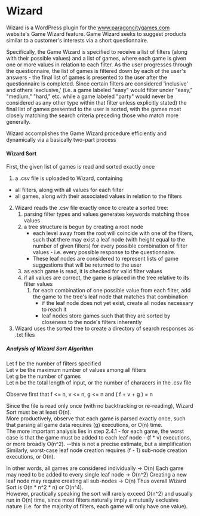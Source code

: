 # Wizard

Wizard is a WordPress plugin for the www.paragoncitygames.com website's Game Wizard feature. Game Wizard seeks to suggest products similar to a customer's interests via a short questionnaire.

Specifically, the Game Wizard is specified to receive a list of filters (along with their possible values) and a list of games, where each game is given one or more values in relation to each filter. As the user progresses through the questionnaire, the list of games is filtered down by each of the user's answers - the final list of games is presented to the user after the questionnaire is completed.
Since certain filters are considered 'inclusive' and others 'exclusive,' (i.e. a game labeled "easy" would filter under "easy," "medium," "hard," etc. while a game labeled "party" would never be considered as any other type within that filter unless explicitly stated) the final list of games presented to the user is sorted, with the games most closely matching the search criteria preceding those who match more generally.

Wizard accomplishes the Game Wizard procedure efficiently and dynamically via a basically two-part process

#### Wizard Sort
First, the given list of games is read and sorted exactly once

1. a .csv file is uploaded to Wizard, containing
* all filters, along with all values for each filter
* all games, along with their associated values in relation to the filters
2. Wizard reads the .csv file exactly once to create a sorted tree:
   1. parsing filter types and values generates keywords matching those values
   2. a tree structure is begun by creating a root node
      * each level away from the root will coincide with one of the filters, such that there may exist a leaf node (with height equal to the number of given filters) for every possible combination of filter values - i.e. every possible response to the questionnaire.
      * These leaf nodes are considered to represent lists of game suggestions that will be returned to the user
   3. as each game is read, it is checked for valid filter values
   4. if all values are correct, the game is placed in the tree relative to its filter values
      1. for each combination of one possible value from each filter, add the game to the tree's leaf node that matches that combination
         * if the leaf node does not yet exist, create all nodes necessary to reach it
         * leaf nodes store games such that they are sorted by closeness to the node's filters inherently
3. Wizard uses the sorted tree to create a directory of search responses as .txt files

##### Analysis of Wizard Sort Algorithm
Let f be the number of filters specified  
Let v be the maximum number of values among all filters  
Let g be the number of games  
Let n be the total length of input, or the number of characers in the .csv file  

Observe first that f <= n, v <= n, g <= n and ( f + v + g ) = n  

Since the file is read only once (with no backtracking or re-reading), Wizard Sort must be at least O(n).  
More productively, observe that each game is parsed exactly once, such that parsing all game data requires (g) executions, or O(n) time.  
The more important analysis lies in step 2.4.1 - for each game, the worst case is that the game must be added to each leaf node - (f * v) executions, or more broadly O(n^2). --this is not a precise estimate, but a simplification  
Similarly, worst-case leaf node creation requires (f - 1) sub-node creation executions, or O(n).

In other words, all games are considered individually        -> O(n)
Each game may need to be added to every single leaf node     -> O(n^2)
Creating a new leaf node may require creating all sub-nodes  -> O(n)
Thus overall Wizard Sort is O(n * n^2 * n) or O(n^4).  
However, practically speaking the sort will rarely exceed O(n^2) and usually run in O(n) time, since most filters naturally imply a mutually exclusive nature (i.e. for the majority of filters, each game will only have one value).
